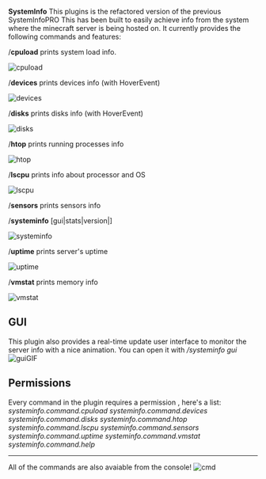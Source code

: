 **SystemInfo**
This plugins is the refactored version of the previous SystemInfoPRO
This has been built to easily achieve info from the system where the minecraft server is being hosted on.
It currently provides the following commands and features:

 /**cpuload** prints system load info.
 
 ![cpuload](https://i.imgur.com/ZwTFQ6U.jpg)
 
 /**devices** prints devices info (with HoverEvent)
  
 ![devices](https://i.imgur.com/gZa7AR5.jpg)
 
 /**disks** prints disks info (with HoverEvent)
 
 ![disks](https://i.imgur.com/BF3ua7P.jpg)
 
 /**htop** prints running processes info

 ![htop](https://i.imgur.com/2uiwvz0.jpg)
 
 /**lscpu** prints info about processor and OS
  
 ![lscpu](https://i.imgur.com/sIHMxHT.jpg)
 
 /**sensors** prints sensors info
 
 /**systeminfo** [gui|stats|version|]
 
 ![systeminfo](https://i.imgur.com/pjoTq2O.jpg)
 
 /**uptime** prints server's uptime
 
 ![uptime](https://i.imgur.com/vuvBlQm.jpg)
 
 /**vmstat** prints memory info
 
 ![vmstat](https://i.imgur.com/0OTPqn0.jpg)
 
  ## GUI
  This plugin also provides a real-time update user interface to monitor the server info with a nice animation.
  You can open it with */systeminfo gui*
 ![guiGIF](https://i.imgur.com/mvtUTDT.gif)
 ## Permissions
 Every command in the plugin requires a permission , here's a list:
 *systeminfo.command.cpuload
 systeminfo.command.devices
 systeminfo.command.disks
 systeminfo.command.htop
 systeminfo.command.lscpu
 systeminfo.command.sensors
 systeminfo.command.uptime
 systeminfo.command.vmstat
 systeminfo.command.help*
 ___
 All of the commands are also avaiable from the console!
![cmd](https://i.imgur.com/rVRZW3A.png)
